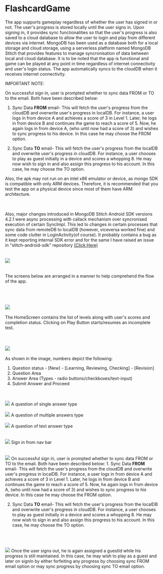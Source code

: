 # FlashcardGame
The app supports gameplay regardless of whether the user has signed in or not. The user's progress is stored locally until the user signs in. Upon signing in, it provides sync functionalities so that the user's progress is also saved to a cloud database to allow the user to login and play from different devices via internet. MongoDB has been used as a database both for a local storage and cloud storage, using a serverless platform named MongoDB Stitch that provides features to manage syncronisation of data between local and cloud database. It is to be noted that the app is functional and game can be played at any point in time regardless of internet connectivity and user's login status. The app automatically syncs to the cloudDB when it receives internet connectivity. 

IMPORTANT NOTE:   

On successful sign in, user is prompted whether to sync data FROM or TO to the email. Both have been described below:
1. Sync Data <b>FROM</b> email- This will fetch the user's progress from the cloudDB and overwrite user's progress in localDB. For instance, a user logs in from device A and achieves a score of 3 in Level 1. Later, he logs in from device B and continues the game to reach a score of 5. Now, he again logs in from device A, (who until now had a score of 3) and wishes to sync progress to his device. In this case he may choose the FROM option. 

2. Sync Data <b>TO</b> email- This will fetch the user's progress from the localDB and overwrite user's progress in cloudDB. For instance, a user chooses to play as guest initially in a device and scores a whopping 8. He may now wish to sign in and also assign this progress to his account. In this case, he may choose the TO option.


Also, the apk may not run on an intel x86 emulator or device, as mongo SDK is compatible with only ARM devices. Therefore, it is recommended that you test the app on a physical device since most of them have ARM architecture.
<br>
<br>
<br>


Also, major changes introduced in MongoDB Stitch Android SDK versions 4.2.1 were async processing with callack mechanism over syncronised execution of certain SyncImpl. This led to changes in certain processes that sync data from remoteDB to localDB (however, viceversa worked fine) and some code clutter in LoginActivity(of course). It probably contains a bug as it kept reporting internal SDK error and for the same I have raised an issue in "stitch-android-sdk" repository <a href="https://github.com/mongodb/stitch-android-sdk/issues/171" target="_blank">(Click Here)</a>
<br>
<br>
<br>
<img src="app/imgsdk.png">
<br>
<br>
<br>
The screens below are arranged in a manner to help comprehend the flow of the app.
<br>
<br><br><br>
<br>
<img src="app/img2.jpg">
<br><br>
The HomeScreen contains the list of levels along with user's scores and completion status. Clicking on Play Button starts/resumes an incomplete test.
<br><br><br>
<br>
<img src="app/img3.jpg">
<br><br>
As shown in the image, numbers depict the following:
1. Question status - [New] - [Learning, Reviewing, Checking] - [Revision]
2. Question Area
3. Answer Area (Types - radio buttons/checkboxes/text-input)
4. Submit Answer and Proceed

<br>
<br>
<img src="app/img4.jpg">
A question of single answer type

<br>
<br>
<img src="app/img5.jpg">
A question of multiple answers type

<br>
<br>
<img src="app/img6.jpg">
A question of text answer type

<br>
<br>
<br>
<img src="app/img12.jpg">
Sign in from nav bar


<br>
<br>
<br>
<img src="app/img14.jpg">
On successful sign in, user is prompted whether to sync data FROM or TO to the email. Both have been described below:
1. Sync Data <b>FROM</b> email- This will fetch the user's progress from the cloudDB and overwrite user's progress in localDB. For instance, a user logs in from device A and achieves a score of 3 in Level 1. Later, he logs in from device B and continues the game to reach a score of 5. Now, he again logs in from device A, (who until now had a score of 3) and wishes to sync progress to his device. In this case he may choose the FROM option. 

2. Sync Data <b>TO</b> email- This will fetch the user's progress from the localDB and overwrite user's progress in cloudDB. For instance, a user chooses to play as guest initially in a device and scores a whopping 8. He may now wish to sign in and also assign this progress to his account. In this case, he may choose the TO option.

<br>
<br>
<br>
<img src="app/img15.jpg">
Once the user signs out, he is again assigned a guestId while his progress is still maintained. In this case, he may wish to play as a guest and later on signIn by either forfeiting any progress by choosing sync FROM email option or may sync progress by choosing sync TO email option.


